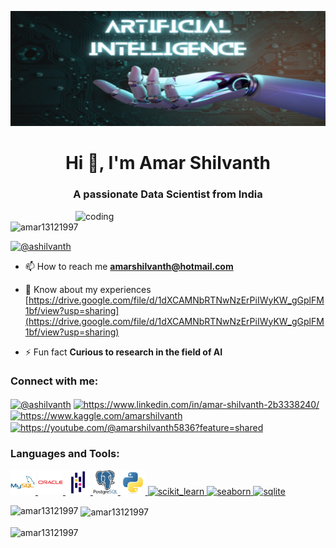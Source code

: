 ![logo](https://github.com/Amar13121997/Amar13121997/blob/main/Green%20Photo%20Technology%20Facebook%20.png)
<h1 align="center">Hi 👋, I'm Amar Shilvanth</h1>
<h3 align="center">A passionate Data Scientist from India</h3>

<img align="right" alt="coding" width="400" src="https://github.com/Amar13121997/Amar13121997/blob/main/giphy.gif">
<p align="left"> <img src="https://komarev.com/ghpvc/?username=amar13121997&label=Profile%20views&color=0e75b6&style=flat" alt="amar13121997" /> </p>

<p align="left"> <a href="https://twitter.com/@ashilvanth" target="blank"><img src="https://img.shields.io/twitter/follow/@ashilvanth?logo=twitter&style=for-the-badge" alt="@ashilvanth" /></a> </p>

- 📫 How to reach me **amarshilvanth@hotmail.com**

- 📄 Know about my experiences [https://drive.google.com/file/d/1dXCAMNbRTNwNzErPiIWyKW_gGplFM1bf/view?usp=sharing](https://drive.google.com/file/d/1dXCAMNbRTNwNzErPiIWyKW_gGplFM1bf/view?usp=sharing)

- ⚡ Fun fact **Curious to research in the field of AI**

<h3 align="left">Connect with me:</h3>
<p align="left">
<a href="https://twitter.com/@ashilvanth" target="blank"><img align="center" src="https://raw.githubusercontent.com/rahuldkjain/github-profile-readme-generator/master/src/images/icons/Social/twitter.svg" alt="@ashilvanth" height="30" width="40" /></a>
<a href="https://www.linkedin.com/in/amar-shilvanth-2b3338240/" target="blank"><img align="center" src="https://raw.githubusercontent.com/rahuldkjain/github-profile-readme-generator/master/src/images/icons/Social/linked-in-alt.svg" alt="https://www.linkedin.com/in/amar-shilvanth-2b3338240/" height="30" width="40" /></a>
<a href="https://www.kaggle.com/amarshilvanth" target="blank"><img align="center" src="https://raw.githubusercontent.com/rahuldkjain/github-profile-readme-generator/master/src/images/icons/Social/kaggle.svg" alt="https://www.kaggle.com/amarshilvanth" height="30" width="40" /></a>
<a href="https://youtube.com/@amarshilvanth5836?feature=shared" target="blank"><img align="center" src="https://raw.githubusercontent.com/rahuldkjain/github-profile-readme-generator/master/src/images/icons/Social/youtube.svg" alt="https://youtube.com/@amarshilvanth5836?feature=shared" height="30" width="40" /></a>
</p>

<h3 align="left">Languages and Tools:</h3>
<p align="left"> <a href="https://www.mysql.com/" target="_blank" rel="noreferrer"> <img src="https://raw.githubusercontent.com/devicons/devicon/master/icons/mysql/mysql-original-wordmark.svg" alt="mysql" width="40" height="40"/> </a> <a href="https://www.oracle.com/" target="_blank" rel="noreferrer"> <img src="https://raw.githubusercontent.com/devicons/devicon/master/icons/oracle/oracle-original.svg" alt="oracle" width="40" height="40"/> </a> <a href="https://pandas.pydata.org/" target="_blank" rel="noreferrer"> <img src="https://raw.githubusercontent.com/devicons/devicon/2ae2a900d2f041da66e950e4d48052658d850630/icons/pandas/pandas-original.svg" alt="pandas" width="40" height="40"/> </a> <a href="https://www.postgresql.org" target="_blank" rel="noreferrer"> <img src="https://raw.githubusercontent.com/devicons/devicon/master/icons/postgresql/postgresql-original-wordmark.svg" alt="postgresql" width="40" height="40"/> </a> <a href="https://www.python.org" target="_blank" rel="noreferrer"> <img src="https://raw.githubusercontent.com/devicons/devicon/master/icons/python/python-original.svg" alt="python" width="40" height="40"/> </a> <a href="https://scikit-learn.org/" target="_blank" rel="noreferrer"> <img src="https://upload.wikimedia.org/wikipedia/commons/0/05/Scikit_learn_logo_small.svg" alt="scikit_learn" width="40" height="40"/> </a> <a href="https://seaborn.pydata.org/" target="_blank" rel="noreferrer"> <img src="https://seaborn.pydata.org/_images/logo-mark-lightbg.svg" alt="seaborn" width="40" height="40"/> </a> <a href="https://www.sqlite.org/" target="_blank" rel="noreferrer"> <img src="https://www.vectorlogo.zone/logos/sqlite/sqlite-icon.svg" alt="sqlite" width="40" height="40"/> </a> </p>

<p><img align="left" src="https://github-readme-stats.vercel.app/api/top-langs?username=amar13121997&show_icons=true&locale=en&layout=compact" alt="amar13121997" /></p>

<p>&nbsp;<img align="center" src="https://github-readme-stats.vercel.app/api?username=amar13121997&show_icons=true&locale=en" alt="amar13121997" /></p>

<p><img align="center" src="https://github-readme-streak-stats.herokuapp.com/?user=amar13121997&" alt="amar13121997" /></p>

